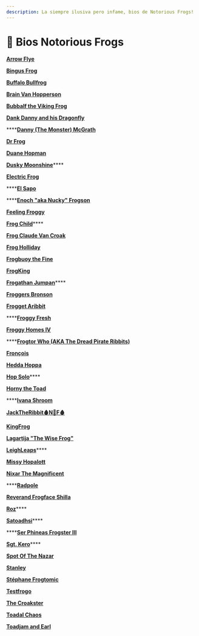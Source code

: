 ```yaml
---
description: La siempre ilusiva pero infame, bios de Notorious Frogs!
---
```


# 🐸 Bios Notorious Frogs

****[**Arrow Flye**](https://docs.google.com/document/d/1-vgavsvxmPvEsQ\_kdSegg65WV\_zrWtlaVq6Et\_fkm6w/edit?usp=sharing)****

****[**Bingus Frog**](https://docs.google.com/document/d/1L9xoaVsG\_nXOKxCayKZwqIimgZLI7q2R6qqQb874XMk/edit?usp=sharing)****

****[**Buffalo Bullfrog**](https://docs.google.com/document/d/1\_DinLWlMc2FBzExpbm3H30bREx47gLLMBDp8tiRIxSw/edit?usp=sharing)****

****[**Brain Van Hopperson**](https://docs.google.com/document/d/1doucN4jLRlyGM4YLYJg6F0HDfDxNvvuciTNScZihR7U/edit?usp=sharing)****

****[**Bubbalf the Viking Frog**](https://docs.google.com/document/d/1naV1ZN9R6Iy-m4R9IUHVH\_14842dDJ8vtBgKkaUZlO0/edit?usp=sharing)****

****[**Dank Danny and his Dragonfly**](https://docs.google.com/document/d/1En2s2InCiNg76TauQZa78zjKQze1DYZg6\_wEJ-OQWfY/edit?usp=sharing)****

****[**Danny (The Monster) McGrath**](https://docs.google.com/document/d/12omrjP\_b5cN-QygiYDW83ZxuHuswRazj98pMnuJ5sa0/edit?usp=sharing)

****[**Dr Frog**](https://docs.google.com/document/d/1aqvM1w3VNjyq\_bHpbXC7lYHyUrZFw4SgJKjQ2GWB-kM/edit?usp=sharing)****

****[**Duane Hopman**](https://docs.google.com/document/d/1RkshQ9EuSriY36E9LC9rW5N8G8diFqXFbxUWGKMDO10/edit?usp=sharing)****

[**Dusky Moonshine**](https://docs.google.com/document/d/1YqaAUOF--6hA3ZS8KOy9s4vQ-Ir9Ks2qxyIMXriGpXE/edit?usp=sharing)****

****[**Electric Frog**](broken-reference)****

****[**El Sapo**](https://docs.google.com/document/d/1DUgP67S21dii0FD1me2WZB-S3ICLxym4LiuZHA1tbD4/edit?usp=sharing)

****[**Enoch "aka Nucky" Frogson**](https://docs.google.com/document/d/1qaLMXo-CsJt2PHGv-XjJ6fT0bXQ3dcJlVr2\_ato9wdo/edit?usp=sharing)

****[**Feeling Froggy**](https://docs.google.com/document/d/1ffmRP\_hXiDLbl580H5AK6ZeFtKcuq3uZMWWD08TqfdM/edit?usp=sharing)****

[**Frog Child**](https://docs.google.com/document/d/1rTXGbDODft0vNDaYkkRDYeruefEzCn26FhkR\_s0rTSQ/edit?usp=sharing)****

****[**Frog Claude Van Croak**](https://docs.google.com/document/d/1ZXLFZgL1aLXJVMoGf-x3dFC9X-6O-b-gLLOPD8WVg0w/edit?usp=sharing)****

****[**Frog Holliday**](https://docs.google.com/document/d/19qpHDHqtI1NehPVFVO5o\_ctXleVVfaCQox1BBGGpf\_c/edit?usp=sharing)****

****[**Frogbuoy the Fine**](https://docs.google.com/document/d/1vLZQzCUwO7L9VCJqz0ty14EvTpiieuz7w0GTwJoMKHU/edit?usp=sharing)****

****[**FrogKing**](https://docs.google.com/document/d/1T9IA5m2KyojxZiXEjpP9PY4wyxhFZfS6m9uBe3dlLy8/edit?usp=sharing)****

[**Frogathan Jumpan**](https://docs.google.com/document/d/18IVGkrRa5i\_7nZNFD7ngCdtlkgssNbcOBk0BE7YZpVQ/edit?usp=sharing)****

****[**Froggers Bronson**](https://docs.google.com/document/d/1JP5me1Uv-PS50eKxaYoZQ5S85ippiTTJyKvZc\_8zF-c/edit?usp=sharing)****

****[**Frogget Aribbit**](https://docs.google.com/document/d/1Z\_bgIOkxVrNei-48opchHYjNqHetpdtxsG9UORfKY2U/edit?usp=sharing)****

****[**Froggy Fresh**](https://docs.google.com/document/d/1rBZtwNFcBW-KXTIBklU7NE3f48Hp08kmf9w0-3ZkApU/edit?usp=sharing)

****[**Froggy Homes IV**](https://docs.google.com/document/d/1EqbQZImv5d6-0DKcHO8OuWcdt8oWzbvMS4Ck3rM4pzc/edit?usp=sharing)****

****[**Frogtor Who (AKA The Dread Pirate Ribbits)**](https://docs.google.com/document/d/1JE36xYJ1PSDWR3ihF490EtJ4h5AOjmwUragY-\_cirs4/edit?usp=sharing)

[**Fronçois**](https://docs.google.com/document/d/130OOy4B4gFhufAB5P2I6tt7xgPEr8XxGyi77zzEsR6M/edit?usp=sharing)

****[**Hedda Hoppa**](https://docs.google.com/document/d/1rBzNFAXcXNPfyhXSbm08QftJOQP2kOFA7UG7MnOMIMQ/edit?usp=sharing)****

[**Hop Solo**](https://docs.google.com/document/d/18bHIODzHmvhbr7BpJUex46Y-SXKpXTF4AH9iE2lbV1M/edit?usp=sharing)****

****[**Horny the Toad**](https://docs.google.com/document/d/1IS00Tvk0OoseCm\_AFKm4-WYuKhELYkWt1fu2Dhjd16s/edit?usp=sharing)****

****[**Ivana Shroom**](https://docs.google.com/document/d/1c-QKYtHdd3IVxfehV-BOhy-cQHmW64q96dEl-i4I6aY/edit?usp=sharing)

****[**JackTheRibbit🩸N🧿F🩸**](https://docs.google.com/document/d/1f2GtKZXNA55wjOpqct\_OXI3We2ZnynFgX\_IN\_PMomgc/edit?usp=sharing)****

[**KingFrog**](https://docs.google.com/document/d/1xVPUyd8JVceQQqNwmc8J0Xuof2XmAcRh07hlA5bqsI8/edit?usp=sharing)

****[**Lagartija "The Wise Frog"**](https://docs.google.com/document/d/1jEScT\_hnC-GvH6ovEPrf\_mCrM-lcY8spuDgLRjaOiZg/edit?usp=sharing)****

[**LeighLeaps**](https://docs.google.com/document/d/167tbkAm-d3eT4gJckwmjAdG04cl4l7Ff-wJUqonA3ys/edit?usp=sharing)****

[**Missy Hopalott**](https://docs.google.com/document/d/1TZY7zJqeV7YrWPS\_AC4yJYUy2lV3iMOqpFUK8Se3hsM/edit?usp=sharing)

****[**Nixar The Magnificent**](https://docs.google.com/document/d/1MX-OI3i02Bkd5vMdmuMN9tTbU13w-4FSsUtaHmPvxgY/edit?usp=sharing)****

****[**Radpole**](https://docs.google.com/document/d/1f5uejb27uG23rcce5XpnvnS03LzCA7EMn6e2N-nKlg8/edit?usp=sharing)

****[**Reverand Frogface Shilla**](https://docs.google.com/document/d/1xP-TKV9\_YC5Px3-KAsldrbYN2vwiecdgdurHVVXz0r4/edit?usp=sharing)****

[**Roz**](https://docs.google.com/document/d/1ZV-PWkmsldowIxAQA4ADl1Rnh1SlUmeI2LVG\_-eapeU/edit?usp=sharing)****

[**Satoadhsi**](https://docs.google.com/document/d/13zqAE0q9H3g77fNFyMA0FbK5mu8g9-sTBzRHxYjw8z4/edit?usp=sharing)****

****[**Ser Phineas Frogster III**](https://docs.google.com/document/d/11A-FofvAZnKPOUGrUInCTmqqdfibwAUDwbgn2OCReAM/edit?usp=sharing)

[**Sgt. Kero**](broken-reference)****

****[**Spot Of The Nazar**](https://docs.google.com/document/d/1EzEiJPzM0VLLGc9yHrkxqCbV94ytSBA31Ootp6sJOO4/edit?usp=sharing)****

****[**Stanley**](https://docs.google.com/document/d/1s3-2CaAqBtboiDHDBXfbq1-ebZdgcNJl-2I6Cc6iKTM/edit?usp=sharing)****

****[**Stéphane Frogtomic**](https://docs.google.com/document/d/1uN32ayezPvcTvjKs3f\_bbrXm3Rtp4XVIp65VWp1rfrQ/edit?usp=sharing)****

****[**Testfrogo**](https://docs.google.com/document/d/1uDulFsNtBNZSQKHlNIfOsMtkgdoZmUtNTzwMl0kOGVc/edit?usp=sharing)****

****[**The Croakster**](https://docs.google.com/document/d/1Si6l9o4SyWY3yFnoTlB9T3YzGuHeBKrRve37QHh74zo/edit?usp=sharing)****

****[**Toadal Chaos**](https://docs.google.com/document/d/16Y4WhJNRzEahVzI8Qvj0IcivRadxwSDSpmsSvX9bGwU/edit?usp=sharing)****

****[**Toadjam and Earl**](https://docs.google.com/document/d/1HRPCrCuMop-UnWolUELtjcVOwQnyz7rSbZbENM\_XoMw/edit?usp=sharing)****
